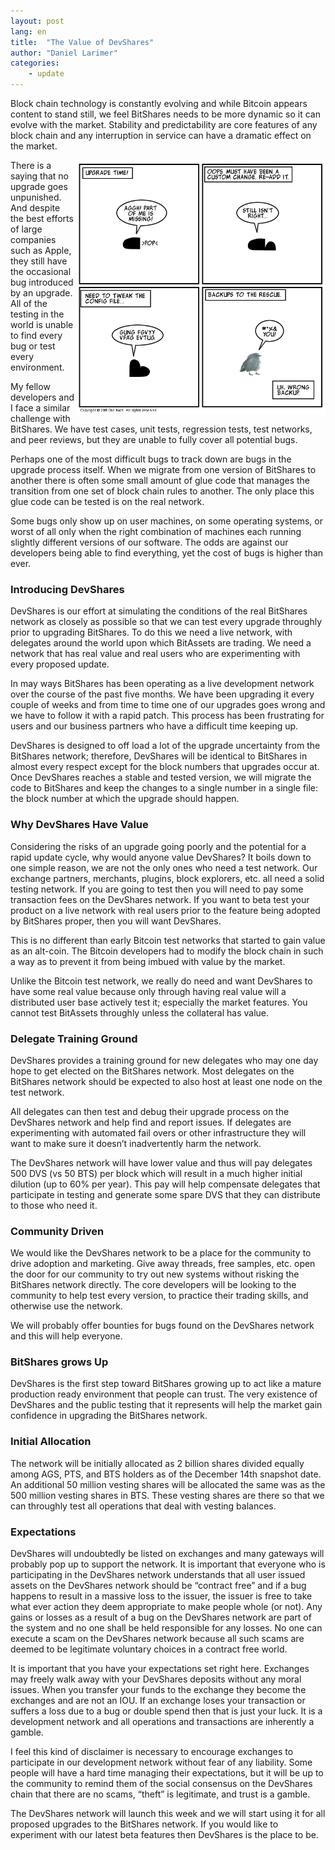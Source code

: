 ```yaml
---
layout: post
lang: en
title:  "The Value of DevShares"
author: "Daniel Larimer"
categories: 
    - update
---
```

Block chain technology is constantly evolving and while Bitcoin appears content to stand still, we feel BitShares needs to be more dynamic so it can evolve with the market.   Stability and predictability are core features of any block chain and any interruption in service can have a dramatic effect on the market.

<img style="float: right" src="/img/upgrade_comic.png" width="400px">

There is a saying that no upgrade goes unpunished.  And despite the best efforts of large companies such as Apple, they still have the occasional bug introduced by an upgrade.  All of the testing in the world is unable to find every bug or test every environment.

My fellow developers and I face a similar challenge with BitShares.   We have test cases, unit tests, regression tests, test networks, and peer reviews, but they are unable to fully cover all potential bugs.    

Perhaps one of the most difficult bugs to track down are bugs in the upgrade process itself.  When we migrate from one version of BitShares to another there is often some small amount of glue code that manages the transition from one set of block chain rules to another.   The only place this glue code can be tested is on the real network.    

Some bugs only show up on user machines, on some operating systems, or worst of all only when the right combination of machines each running slightly different versions of our software.  The odds are against our developers being able to find everything, yet the cost of bugs is higher than ever.

### Introducing DevShares

DevShares is our effort at simulating the conditions of the real BitShares network as closely as possible so that we can test every upgrade throughly prior to upgrading BitShares.  To do this we need a live network, with delegates around the world upon which BitAssets are trading.  We need a network that has real value and real users who are experimenting with every proposed update.

In may ways BitShares has been operating as a live development network over the course of the past five months.  We have been upgrading it every couple of weeks and from time to time one of our upgrades goes wrong and we have to follow it with a rapid patch.  This process has been frustrating for users and our business partners who have a difficult time keeping up.

DevShares is designed to off load a lot of the upgrade uncertainty from the BitShares network; therefore, DevShares will be identical to BitShares in almost every respect except for the block numbers that upgrades occur at.    Once DevShares reaches a stable and tested version, we will migrate the code to BitShares and keep the changes to a single number in a single file: the block number at which the upgrade should happen.

### Why DevShares Have Value

Considering the risks of an upgrade going poorly and the potential for a rapid update cycle, why would anyone value DevShares?   It boils down to one simple reason, we are not the only ones who need a test network.  Our exchange partners, merchants, plugins, block explorers, etc. all need a solid testing network.   If you are going to test then you will need to pay some transaction fees on the DevShares network.    If you want to beta test your product on a live network with real users prior to the feature being adopted by BitShares proper, then you will want DevShares.    

This is no different than early Bitcoin test networks that started to gain value as an alt-coin.  The Bitcoin developers had to modify the block chain in such a way as to prevent it from being imbued with value by the market.     

Unlike the Bitcoin test network, we really do need and want DevShares to have some real value because only through having real value will a distributed user base actively test it; especially the market features.   You cannot test BitAssets throughly unless the collateral has value.

### Delegate Training Ground
DevShares provides a training ground for new delegates who may one day hope to get elected on the BitShares network.   Most delegates on the BitShares network should be expected to also host at least one node on the test network.  

All delegates can then test and debug their upgrade process on the DevShares network and help find and report issues.   If delegates are experimenting with automated fail overs or other infrastructure they will want to make sure it doesn’t inadvertently harm the network.

The DevShares network will have lower value and thus will pay delegates 500 DVS (vs 50 BTS) per block which will result in a much higher initial dilution (up to 60% per year).  This pay will help compensate delegates that participate in testing and generate some spare DVS that they can distribute to those who need it.

### Community Driven
We would like the DevShares network to be a place for the community to drive adoption and marketing.   Give away threads, free samples, etc. open the door for our community to try out new systems without risking the BitShares network directly.    The core developers will be looking to the community to help test every version, to practice their trading skills, and otherwise use the network.    

We will probably offer bounties for bugs found on the DevShares network and this will help everyone.    

### BitShares grows Up

DevShares is the first step toward BitShares growing up to act like a mature production ready environment that people can trust.   The very existence of DevShares and the public testing that it represents will help the market gain confidence in upgrading the BitShares network.  

### Initial Allocation 

The network will be initially allocated as 2 billion shares divided equally among AGS, PTS, and BTS holders as of the December 14th snapshot date.   An additional 50 million vesting shares will be allocated the same was as the 500 million vesting shares in BTS.   These vesting shares are there so that we can throughly test all operations that deal with vesting balances.

### Expectations 

DevShares will undoubtedly be listed on exchanges and many gateways will probably pop up to support the network.  It is important that everyone who is participating in the DevShares network understands that all user issued assets on the DevShares network should be “contract free” and if a bug happens to result in a massive loss to the issuer, the issuer is free to take what ever action they deem appropriate to make people whole (or not).   Any gains or losses as a result of a bug on the DevShares network are part of the system and no one shall be held responsible for any losses.  No one can execute a scam on the DevShares network because all such scams are deemed to be legitimate voluntary choices in a contract free world.   

It is important that you have your expectations set right here.  Exchanges may freely walk away with your DevShares deposits without any moral issues.  When you transfer your funds to the exchange they become the exchanges and are not an IOU.   If an exchange loses your transaction or suffers a loss due to a bug or double spend then that is just your luck.  It is a development network and all operations and transactions are inherently a gamble.

I feel this kind of disclaimer is necessary to encourage exchanges to participate in our development network without fear of any liability.   Some people will have a hard time managing their expectations, but it will be up to the community to remind them of the social consensus on the DevShares chain that there are no scams, “theft” is legitimate, and trust is a gamble.   

The DevShares network will launch this week and we will start using it for all proposed upgrades to the BitShares network.   If you would like to experiment with our latest beta features then DevShares is the place to be. 



